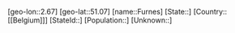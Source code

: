 ﻿---
location: [51.07,2.67]
type: City
tags:
- geo/City


SpocWebEntityId: 30309
isDeleted: false
confidential: public

---
[geo-lon::2.67]
[geo-lat::51.07]
[name::Furnes]
[State::]
[Country::[[Belgium]]]
[StateId::]
[Population::]
[Unknown::]

